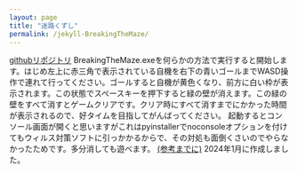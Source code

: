 ```yaml
---
layout: page
title: "迷路くずし"
permalink: /jekyll-BreakingTheMaze/
---
```


[githubリポジトリ](https://github.com/2ufkpfb9daxnik/BreakingTheMaze)
BreakingTheMaze.exeを何らかの方法で実行すると開始します。はじめ左上に赤三角で表示されている自機を右下の青いゴールまでWASD操作で連れて行ってください。ゴールすると自機が黄色くなり、前方に白い枠が表示されます。この状態でスペースキーを押下すると緑の壁が消えます。この緑の壁をすべて消すとゲームクリアです。クリア時にすべて消すまでにかかった時間が表示されるので、好タイムを目指してがんばってください。
起動するとコンソール画面が開くと思いますがこれはpyinstallerでnoconsoleオプションを付けてもウィルス対策ソフトに引っかかるからで、その対処も面倒くさいのでやらなかったためです。多分消しても遊べます。
[(参考までに)](https://gamingpc.one/dev/python-pyinstaller/)
2024年1月に作成しました。
<!-- <p>ボンバーマンとかパックマンから着想を得ました。本当は似たような感じの生け垣ファイヤーというのを作ろうとしていましたが(壁が緑色なのはその名残)、時間がなかったのと、あとタイムを追求する遊びが(迷路はどうしてもゴールから遡れば一発でわかって面白くないという点から焦点をずらしているので)意外と面白かったのでこういうふうになりました。やり直し機能をつけてグラフィックがなんとかなって自動で生成できるようになってタイムランキングをつけてやれば結構真面目に遊べると思います。壁を崩す方法のバリエーションがあってもおもしろそうです。やりませんけど。</p> -->
